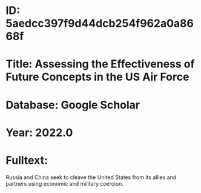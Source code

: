 # ID: 5aedcc397f9d44dcb254f962a0a8668f
# Title: Assessing the Effectiveness of Future Concepts in the US Air Force
# Database: Google Scholar
# Year: 2022.0
# Fulltext:
Russia and China seek to cleave the United States from its allies and partners using economic and military coercion.